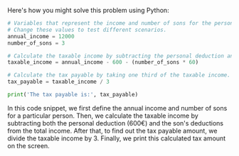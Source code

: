 Here's how you might solve this problem using Python:

```python
# Variables that represent the income and number of sons for the person. 
# Change these values to test different scenarios.
annual_income = 12000
number_of_sons = 3

# Calculate the taxable income by subtracting the personal deduction and the son's deductions from the total income.
taxable_income = annual_income - 600 - (number_of_sons * 60)

# Calculate the tax payable by taking one third of the taxable income.
tax_payable = taxable_income / 3

print('The tax payable is:', tax_payable)
```
In this code snippet, we first define the annual income and number of sons for a particular person. Then, we calculate the taxable income by subtracting both the personal deduction (600€) and the son's deductions from the total income. After that, to find out the tax payable amount, we divide the taxable income by 3. Finally, we print this calculated tax amount on the screen.